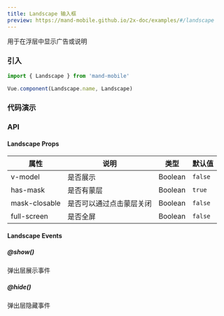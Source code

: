 ```yaml
---
title: Landscape 输入框
preview: https://mand-mobile.github.io/2x-doc/examples/#/landscape
---
```


用于在浮层中显示广告或说明

### 引入

```javascript
import { Landscape } from 'mand-mobile'

Vue.component(Landscape.name, Landscape)
```

### 代码演示
<!-- DEMO -->

### API

#### Landscape Props
|属性 | 说明 | 类型 | 默认值|
|----|-----|------|------|
|v-model|是否展示|Boolean|`false`|
|has-mask|是否有蒙层|Boolean|`true`|
|mask-closable|是否可以通过点击蒙层关闭|Boolean|`false`|
|full-screen|是否全屏|Boolean|`false`|

#### Landscape Events

##### @show()
弹出层展示事件

##### @hide()
弹出层隐藏事件
